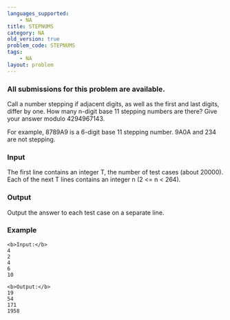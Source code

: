 ```yaml
---
languages_supported:
    - NA
title: STEPNUMS
category: NA
old_version: true
problem_code: STEPNUMS
tags:
    - NA
layout: problem
---
```

###  All submissions for this problem are available. 

Call a number stepping if adjacent digits, as well as the first and last digits, differ by one. How many n-digit base 11 stepping numbers are there? Give your answer modulo 4294967143.

For example, 8789A9 is a 6-digit base 11 stepping number. 9A0A and 234 are not stepping.

### Input

The first line contains an integer T, the number of test cases (about 20000). Each of the next T lines contains an integer n (2 <= n < 264).

### Output

Output the answer to each test case on a separate line.

### Example

```
<b>Input:</b>
4
2
4
6
10

<b>Output:</b>
19
54
171
1958

```